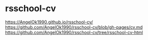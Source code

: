 # rsschool-cv
https://AngelOk1990.github.io/rsschool-cv/
https://github.com/AngelOk1990/rsschool-cv/blob/gh-pages/cv.md
https://github.com/AngelOk1990/rsschool-cv/tree/rsschool-cv-html
